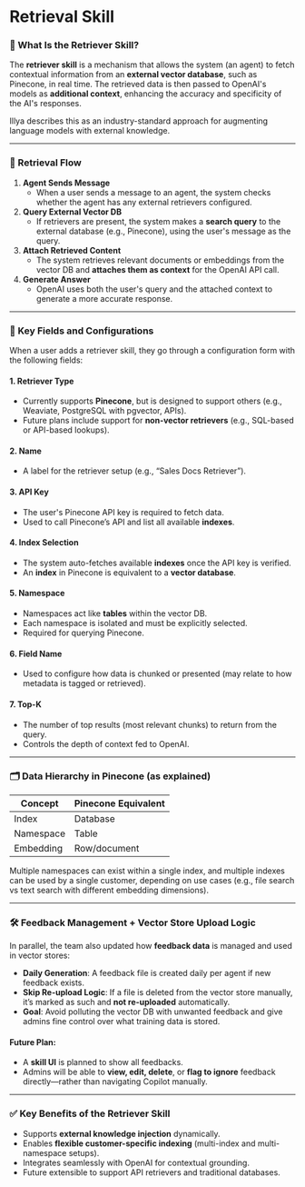 # Retrieval Skill

### 🧠 What Is the Retriever Skill?

The **retriever skill** is a mechanism that allows the system (an agent) to fetch contextual information from an **external vector database**, such as Pinecone, in real time. The retrieved data is then passed to OpenAI's models as **additional context**, enhancing the accuracy and specificity of the AI's responses.

Illya describes this as an industry-standard approach for augmenting language models with external knowledge.

***

### 🔄 Retrieval Flow

1. **Agent Sends Message**
   * When a user sends a message to an agent, the system checks whether the agent has any external retrievers configured.
2. **Query External Vector DB**
   * If retrievers are present, the system makes a **search query** to the external database (e.g., Pinecone), using the user's message as the query.
3. **Attach Retrieved Content**
   * The system retrieves relevant documents or embeddings from the vector DB and **attaches them as context** for the OpenAI API call.
4. **Generate Answer**
   * OpenAI uses both the user's query and the attached context to generate a more accurate response.

***

### 🧩 Key Fields and Configurations

When a user adds a retriever skill, they go through a configuration form with the following fields:

#### 1. **Retriever Type**

* Currently supports **Pinecone**, but is designed to support others (e.g., Weaviate, PostgreSQL with pgvector, APIs).
* Future plans include support for **non-vector retrievers** (e.g., SQL-based or API-based lookups).

#### 2. **Name**

* A label for the retriever setup (e.g., “Sales Docs Retriever”).

#### 3. **API Key**

* The user's Pinecone API key is required to fetch data.
* Used to call Pinecone’s API and list all available **indexes**.

#### 4. **Index Selection**

* The system auto-fetches available **indexes** once the API key is verified.
* An **index** in Pinecone is equivalent to a **vector database**.

#### 5. **Namespace**

* Namespaces act like **tables** within the vector DB.
* Each namespace is isolated and must be explicitly selected.
* Required for querying Pinecone.

#### 6. **Field Name**

* Used to configure how data is chunked or presented (may relate to how metadata is tagged or retrieved).

#### 7. **Top-K**

* The number of top results (most relevant chunks) to return from the query.
* Controls the depth of context fed to OpenAI.

***

### 🗂 Data Hierarchy in Pinecone (as explained)

| Concept   | Pinecone Equivalent |
| --------- | ------------------- |
| Index     | Database            |
| Namespace | Table               |
| Embedding | Row/document        |

Multiple namespaces can exist within a single index, and multiple indexes can be used by a single customer, depending on use cases (e.g., file search vs text search with different embedding dimensions).

***

### 🛠 Feedback Management + Vector Store Upload Logic

In parallel, the team also updated how **feedback data** is managed and used in vector stores:

* **Daily Generation**: A feedback file is created daily per agent if new feedback exists.
* **Skip Re-upload Logic**: If a file is deleted from the vector store manually, it’s marked as such and **not re-uploaded** automatically.
* **Goal**: Avoid polluting the vector DB with unwanted feedback and give admins fine control over what training data is stored.

#### Future Plan:

* A **skill UI** is planned to show all feedbacks.
* Admins will be able to **view, edit, delete**, or **flag to ignore** feedback directly—rather than navigating Copilot manually.

***

### ✅ Key Benefits of the Retriever Skill

* Supports **external knowledge injection** dynamically.
* Enables **flexible customer-specific indexing** (multi-index and multi-namespace setups).
* Integrates seamlessly with OpenAI for contextual grounding.
* Future extensible to support API retrievers and traditional databases.
